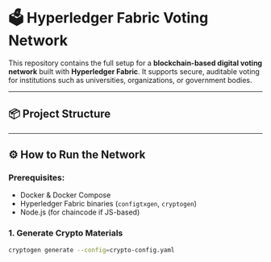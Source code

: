 # 🗳️ Hyperledger Fabric Voting Network

This repository contains the full setup for a **blockchain-based digital voting network** built with **Hyperledger Fabric**. It supports secure, auditable voting for institutions such as universities, organizations, or government bodies.

---

## 📦 Project Structure


---

## ⚙️ How to Run the Network

### Prerequisites:
- Docker & Docker Compose
- Hyperledger Fabric binaries (`configtxgen`, `cryptogen`)
- Node.js (for chaincode if JS-based)

### 1. Generate Crypto Materials
```bash
cryptogen generate --config=crypto-config.yaml
